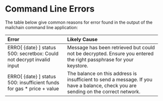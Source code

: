 # Command Line Errors

The table below give common reasons for error found in the output of the mailchain command line application:

| Error | Likely Cause |
| :--- | :--- |
| ERRO\[ {date} \] status 500: secretbox: Could not decrypt invalid input | Message has been retrieved but could not be decrypted. Ensure you entered the right passphrase for your keystore. |
| ERRO\[ {date} \] status 500: insufficient funds for gas \* price + value | The balance on this address is insufficient to send a message. If you have a balance, check you are sending on the correct network. |



